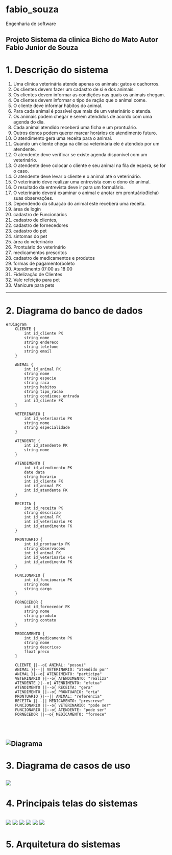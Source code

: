 # fabio_souza
Engenharia de software 
 
Projeto  Sistema da clinica
Bicho do Mato
Autor Fabio Junior de Souza
---
# 1. Descrição do sistema 

1. Uma clínica veterinária atende apenas os animais: gatos e cachorros. 
2. Os clientes devem fazer um cadastro de si e dos animais. 
3. Os clientes devem informar as condições nas quais os animais chegam. 
4. Os clientes devem informar o tipo de ração que o animal come. 
5. O cliente deve informar hábitos do animal. 
6. Para cada animal é possível que mais de um veterinário o atenda. 
7. Os animais podem chegar e serem atendidos de acordo com uma agenda do dia. 
8. Cada animal atendido receberá uma ficha e um prontuário. 
9. Outros donos podem querer marcar horários de atendimento futuro. 
10. O atendimento gera uma receita para o animal. 
11. Quando um cliente chega na clínica veterinária ele é atendido por um atendente. 
12. O atendente deve verificar se existe agenda disponível com um veterinário. 
13. O atendente deve colocar o cliente e seu animal na fila de espera, se for o caso. 
14. O atendente deve levar o cliente e o animal até o veterinário. 
15. O veterinário deve realizar uma entrevista com o dono do animal. 
16. O resultado da entrevista deve ir para um formulário. 
17. O veterinário deverá examinar o animal e anotar em prontuário(ficha) suas observações. 
18. Dependendo da situação do animal este receberá uma receita.
20. área de login
21. cadastro de Funcionários
22. cadastro de clientes,
23. cadastro de fornecedores
24. cadastro do pet
25. sintomas do pet
26. área do veterinário 
27. Prontuário do veterinário 
28. medicamentos prescritos 
29. cadastro de medicamentos e produtos 
31. formas de pagamento(boleto
32. Atendimento 07:00 as 18:00 
33. Fidelização de Clientes 
34. Vale refeição para pet
35. Manicure para pets



---
# 2. Diagrama do banco de dados

``` mermaid 
erDiagram
    CLIENTE {
        int id_cliente PK
        string nome
        string endereco
        string telefone
        string email
    }

    ANIMAL {
        int id_animal PK
        string nome
        string especie
        string raca
        string habitos
        string tipo_racao
        string condicoes_entrada
        int id_cliente FK
    }

    VETERINARIO {
        int id_veterinario PK
        string nome
        string especialidade
    }

    ATENDENTE {
        int id_atendente PK
        string nome
    }

    ATENDIMENTO {
        int id_atendimento PK
        date data
        string horario
        int id_cliente FK
        int id_animal FK
        int id_atendente FK
    }

    RECEITA {
        int id_receita PK
        string descricao
        int id_animal FK
        int id_veterinario FK
        int id_atendimento FK
    }

    PRONTUARIO {
        int id_prontuario PK
        string observacoes
        int id_animal FK
        int id_veterinario FK
        int id_atendimento FK
    }

    FUNCIONARIO {
        int id_funcionario PK
        string nome
        string cargo
    }

    FORNECEDOR {
        int id_fornecedor PK
        string nome
        string produto
        string contato
    }

    MEDICAMENTO {
        int id_medicamento PK
        string nome
        string descricao
        float preco
    }

    CLIENTE ||--o{ ANIMAL: "possui"
    ANIMAL }|--|| VETERINARIO: "atendido por"
    ANIMAL }|--o{ ATENDIMENTO: "participa"
    VETERINARIO }|--o{ ATENDIMENTO: "realiza"
    ATENDENTE }|--o{ ATENDIMENTO: "efetua"
    ATENDIMENTO ||--o{ RECEITA: "gera"
    ATENDIMENTO ||--o{ PRONTUARIO: "cria"
    PRONTUARIO }|--|| ANIMAL: "referencia"
    RECEITA }|--|| MEDICAMENTO: "prescreve"
    FUNCIONARIO ||--o{ VETERINARIO: "pode ser"
    FUNCIONARIO ||--o{ ATENDENTE: "pode ser"
    FORNECEDOR ||--o{ MEDICAMENTO: "fornece"




```

![Diagrama](https://github.com/FabioJrdeSouza/fabio_souza/blob/main/imagens/diagrama1.png?raw=true)
---
# 3. Diagrama de casos de uso



![](https://github.com/FabioJrdeSouza/fabio_souza/blob/main/imagens/diagrama%20casos%20de%20uso.png)
---
# 4. Principais telas do sistemas 

![](https://github.com/FabioJrdeSouza/fabio_souza/blob/main/imagens/Captura%20de%20tela%202024-08-13%20230150.png)
![](https://github.com/FabioJrdeSouza/fabio_souza/blob/main/imagens/Captura%20de%20tela%202024-08-13%20230228.png)
![](https://github.com/FabioJrdeSouza/fabio_souza/blob/main/imagens/Captura%20de%20tela%202024-08-13%20230239.png)
![](https://github.com/FabioJrdeSouza/fabio_souza/blob/main/imagens/Captura%20de%20tela%202024-08-13%20230250.png)
![](https://github.com/FabioJrdeSouza/fabio_souza/blob/main/imagens/Captura%20de%20tela%202024-08-13%20230302.png)
![](https://github.com/FabioJrdeSouza/fabio_souza/blob/main/imagens/Captura%20de%20tela%202024-08-14%20215819.png)
---
# 5. Arquitetura do sistemas 

![]()